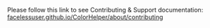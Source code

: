 Please follow this link to see Contributing &amp; Support documentation: [facelessuser.github.io/ColorHelper/about/contributing](https://facelessuser.github.io/ColorHelper/about/contributing/)
